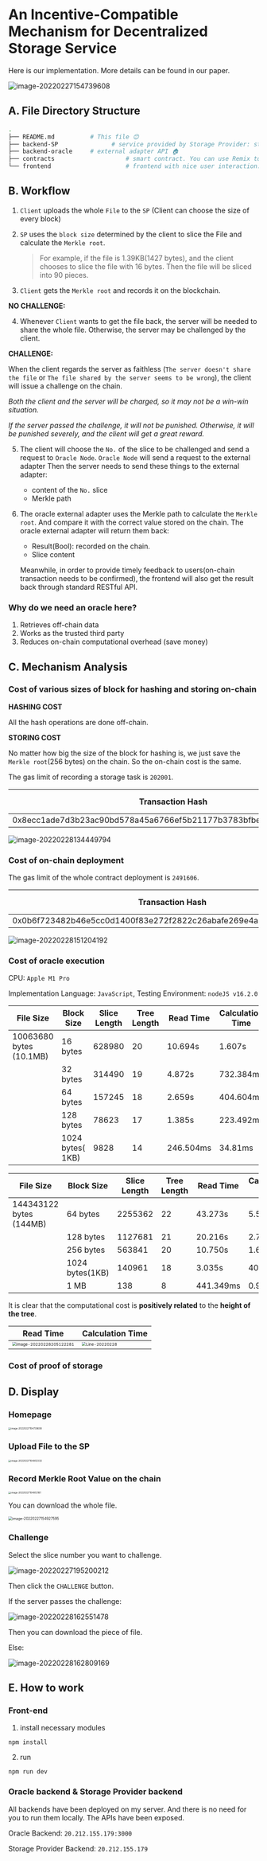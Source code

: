 # An Incentive-Compatible Mechanism for Decentralized Storage Service

Here is our implementation. More details can be found in our paper.

<img src="https://tva1.sinaimg.cn/large/e6c9d24egy1gzs49jdt8aj21hc0u0q5w.jpg" alt="image-20220227154739608" style="zoom: 100%;" />

## A. File Directory Structure

```bash
.
├── README.md          # This file 😊
├── backend-SP				 # service provided by Storage Provider: store file📦 / download file⏬ APIs
├── backend-oracle     # external adapter API 🏠
├── contracts					 # smart contract. You can use Remix to compile and deploy it.
└── frontend					 # frontend with nice user interaction.  upload⏫ / download⏬ / on-chain operation👝
```

## B. Workflow

1. `Client` uploads the whole  `File`  to the `SP`  (Client can choose the size of every block)

2. `SP` uses the `block size` determined by the client to slice the File and calculate the `Merkle root`.

   > For example, if the file is 1.39KB(1427 bytes), and the client chooses to slice the file with 16 bytes. Then the file will be sliced into 90 pieces.

3. `Client` gets the `Merkle root` and records it on the blockchain.

**NO CHALLENGE:**

4. Whenever `Client` wants to get the file back, the server will be needed to share the whole file. Otherwise, the server may be challenged by the client. 

**CHALLENGE:**

When the client regards the server as faithless (`The server doesn't share the file` or `The file shared by the server seems to be wrong`), the client will issue a challenge on the chain.

*Both the client and the server will be charged, so it may not be a win-win situation.*

*If the server passed the challenge, it will not be punished. Otherwise, it will be punished severely, and the client will get a great reward.*

5. The client will choose the `No.` of the slice to be challenged and send a request to `Oracle Node`. `Oracle Node` will send a request to the external adapter Then the server needs to send these things to the external adapter:

   * content of the `No.` slice
   * Merkle path

6. The oracle external adapter uses the Merkle path to calculate the `Merkle root`. And compare it with the correct value stored on the chain. The oracle external adapter will return them back:

   * Result(Bool): recorded on the chain.
   * Slice content

   Meanwhile, in order to provide timely feedback to users(on-chain transaction needs to be confirmed), the frontend will also get the result back through standard RESTful API. 

### Why do we need an oracle here?

1. Retrieves off-chain data
2. Works as the trusted third party
3. Reduces on-chain computational overhead (save money)

## C. Mechanism Analysis

### Cost of various sizes of block for hashing and storing on-chain

**HASHING COST**

All the hash operations are done off-chain.

**STORING COST**

No matter how big the size of the block for hashing is, we just save the `Merkle root`(256 bytes) on the chain. So the on-chain cost is the same.

The gas limit of recording a storage task is `202001`.

| Transaction Hash                                             | Gas Limit | Fee(Ether)               |
| ------------------------------------------------------------ | --------- | ------------------------ |
| 0x8ecc1ade7d3b23ac90bd578a45a6766ef5b21177b3783bfbeb3024ac34f85152 | 202001    | 0**.**000000000001616008 |

![image-20220228134449794](https://tva1.sinaimg.cn/large/e6c9d24egy1gzt6c1b8fzj21p00muada.jpg)

### Cost of on-chain deployment

The gas limit of the whole contract deployment is `2491606`. 

| Transaction Hash                                             | Gas Limit | Fee(Ether)               |
| ------------------------------------------------------------ | --------- | ------------------------ |
| 0x0b6f723482b46e5cc0d1400f83e272f2822c26abafe269e4ab7ba2a8de805b31 | 2491606   | 0**.**000000000022424454 |

![image-20220228151204192](https://tva1.sinaimg.cn/large/e6c9d24egy1gzt8ut1mj9j21oi0notb7.jpg)

### Cost of oracle execution

CPU: `Apple M1 Pro `

Implementation Language: `JavaScript`, Testing Environment: `nodeJS v16.2.0`

| File Size               | Block Size       | Slice Length | Tree Length | Read Time | Calculation Time |
| ----------------------- | ---------------- | ------------ | ----------- | --------- | ---------------- |
| 10063680 bytes (10.1MB) | 16 bytes         | 628980       | 20          | 10.694s   | 1.607s           |
|                         | 32 bytes         | 314490       | 19          | 4.872s    | 732.384ms        |
|                         | 64 bytes         | 157245       | 18          | 2.659s    | 404.604ms        |
|                         | 128 bytes        | 78623        | 17          | 1.385s    | 223.492ms        |
|                         | 1024 bytes( 1KB) | 9828         | 14          | 246.504ms | 34.81ms          |

| File Size               | Block Size      | Slice Length | Tree Length | Read Time | Calculation Time |
| ----------------------- | --------------- | ------------ | ----------- | --------- | ---------------- |
| 144343122 bytes (144MB) | 64 bytes        | 2255362      | 22          | 43.273s   | 5.541s           |
|                         | 128 bytes       | 1127681      | 21          | 20.216s   | 2.706s           |
|                         | 256 bytes       | 563841       | 20          | 10.750s   | 1.620s           |
|                         | 1024 bytes(1KB) | 140961       | 18          | 3.035s    | 400.533ms        |
|                         | 1 MB            | 138          | 8           | 441.349ms | 0.938ms          |

It is clear that the computational cost is **positively related** to the **height of the tree**.

| Read Time                                                    | Calculation Time                                             |
| ------------------------------------------------------------ | ------------------------------------------------------------ |
| <img src="https://tva1.sinaimg.cn/large/e6c9d24egy1gztjwu4rwmj20uo0km0tf.jpg" alt="image-20220228205122281" style="zoom:50%;" /> | <img src="https://tva1.sinaimg.cn/large/e6c9d24egy1gztirx6bkmj20v40kw3z9.jpg" alt="Line-20220228" style="zoom:50%;" /> |

### Cost of proof of storage



## D. Display

### Homepage

<img src="https://tva1.sinaimg.cn/large/e6c9d24egy1gzs49jdt8aj21hc0u0q5w.jpg" alt="image-20220227154739608" style="zoom: 33%;" />

### Upload File to the SP

<img src="https://tva1.sinaimg.cn/large/e6c9d24egy1gzs49xa1irj21hc0u0add.jpg" alt="image-20220227154802332" style="zoom: 33%;" />

### Record Merkle Root Value on the chain

<img src="https://tva1.sinaimg.cn/large/e6c9d24egy1gzs4at5j87j21hc0rsgp2.jpg" alt="image-20220227154853161" style="zoom: 33%;" />

You can download the whole file.

<img src="https://tva1.sinaimg.cn/large/e6c9d24egy1gzs4bep5yyj20pc0pm0vo.jpg" alt="image-20220227154927595" style="zoom:50%;" />

### Challenge

Select the slice number you want to challenge.

![image-20220227195200212](https://tva1.sinaimg.cn/large/e6c9d24egy1gzsbbr8ooij208101qq2s.jpg)

Then click the `CHALLENGE` button.

If the server passes the challenge:

![image-20220228162551478](https://tva1.sinaimg.cn/large/e6c9d24egy1gztazkq9w7j219i07kwfg.jpg)

Then you can download the piece of file.

Else: 

![image-20220228162809169](https://tva1.sinaimg.cn/large/e6c9d24egy1gztb1yzpytj219u0ag3zv.jpg)

## E. How to work

### Front-end

1. install necessary modules

```
npm install
```

2. run

```
npm run dev
```

### Oracle backend & Storage Provider backend

All backends have been deployed on my server. And there is no need for you to run them locally. The APIs have been exposed.

Oracle Backend: `20.212.155.179:3000`

Storage Provider Backend: `20.212.155.179`